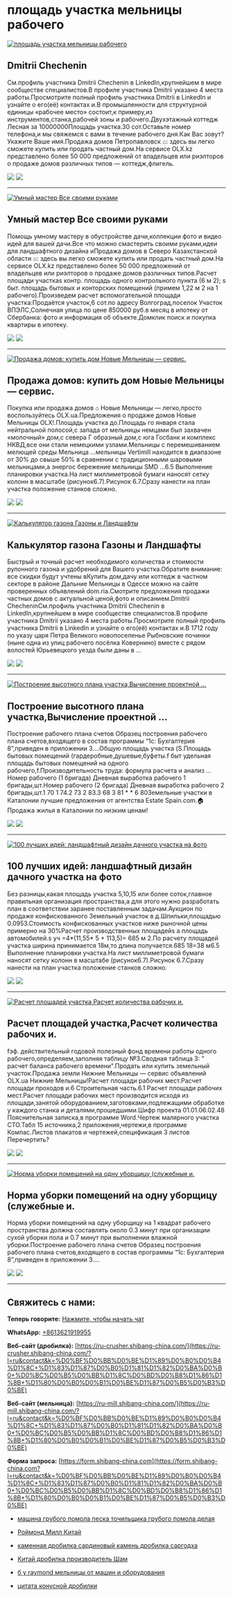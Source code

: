 # площадь участка мельницы рабочего

<a href="https://swt.shibang-china.com/?l=ru&img&k=%D0%BF%D0%BB%D0%BE%D1%89%D0%B0%D0%B4%D1%8C+%D1%83%D1%87%D0%B0%D1%81%D1%82%D0%BA%D0%B0+%D0%BC%D0%B5%D0%BB%D1%8C%D0%BD%D0%B8%D1%86%D1%8B+%D1%80%D0%B0%D0%B1%D0%BE%D1%87%D0%B5%D0%B3%D0%BE" target="_blank">![площадь участка мельницы рабочего](http://static.shibang-china.com/all-800x300/1468.jpg)</a>

## Dmitrii Chechenin
См.профиль участника Dmitrii Chechenin в LinkedIn,крупнейшем в мире сообществе специалистов.В профиле участника Dmitrii указано 4 места работы.Просмотрите полный профиль участника Dmitrii в LinkedIn и узнайте о его(её) контактах и.В промышленности для структурной единицы &#171;рабочее место&#187; состоит,к примеру,из инструментов,станка,рабочей зоны и рабочего.Двухэтажный коттедж Лесная за 10000000Площадь участка.30 сот.Оставьте номер телефона,и мы свяжемся с вами в течение рабочего дня.Как Вас зовут? Укажите Ваше имя.Продажа домов Петропавловск ⌂: здесь вы легко сможете купить или продать частный дом.На сервисе OLX.kz представлено более 50 000 предложений от владельцев или риэлторов о продаже домов различных типов — коттедж,флигель.


<a href="https://whatsapp.shibangsoft.com/WhatsApp.php" target="_blank" title="WhatsApp">![](http://static.shibang-china.com/icon/whatsapp.png)</a> <a href="https://swt.shibang-china.com/?l=ru&icon&k=%D0%BF%D0%BB%D0%BE%D1%89%D0%B0%D0%B4%D1%8C+%D1%83%D1%87%D0%B0%D1%81%D1%82%D0%BA%D0%B0+%D0%BC%D0%B5%D0%BB%D1%8C%D0%BD%D0%B8%D1%86%D1%8B+%D1%80%D0%B0%D0%B1%D0%BE%D1%87%D0%B5%D0%B3%D0%BE" target="_blank">![](http://static.shibang-china.com/icon/chat-ru.png)</a>

---

<a href="https://swt.shibang-china.com/?l=ru&img&k=%D0%BF%D0%BB%D0%BE%D1%89%D0%B0%D0%B4%D1%8C+%D1%83%D1%87%D0%B0%D1%81%D1%82%D0%BA%D0%B0+%D0%BC%D0%B5%D0%BB%D1%8C%D0%BD%D0%B8%D1%86%D1%8B+%D1%80%D0%B0%D0%B1%D0%BE%D1%87%D0%B5%D0%B3%D0%BE" target="_blank">![Умный мастер Все своими руками](http://static.shibang-china.com/all-800x300/591.jpg)</a>

## Умный мастер Все своими руками
Помощь умному мастеру в обустройстве дачи,коллекции фото и видео идей для вашей дачи.Все что можно смастерить своими руками,идеи для ландшафтного дизайна иПродажа домов в Северо Казахстанской области ⌂: здесь вы легко сможете купить или продать частный дом.На сервисе OLX.kz представлено более 50 000 предложений от владельцев или риэлторов о продаже домов различных типов.Расчет площади участкаs контр. площадь одного контрольного пункта (6 м 2); s быт. площадь бытовых и конторских помещений (примем 1,22 м 2 на 1 рабочего).Произведем расчет вспомогательной площади участка:Продаётся участок,6 сот.по адресу Волгоград,поселок Участок ВПЭЛС,Солнечная улица по цене 850000 руб.в месяц в ипотеку от Сбербанка: фото и информация об объекте.Домклик поиск и покупка квартиры в ипотеку.


<a href="https://whatsapp.shibangsoft.com/WhatsApp.php" target="_blank" title="WhatsApp">![](http://static.shibang-china.com/icon/whatsapp.png)</a> <a href="https://swt.shibang-china.com/?l=ru&icon&k=%D0%BF%D0%BB%D0%BE%D1%89%D0%B0%D0%B4%D1%8C+%D1%83%D1%87%D0%B0%D1%81%D1%82%D0%BA%D0%B0+%D0%BC%D0%B5%D0%BB%D1%8C%D0%BD%D0%B8%D1%86%D1%8B+%D1%80%D0%B0%D0%B1%D0%BE%D1%87%D0%B5%D0%B3%D0%BE" target="_blank">![](http://static.shibang-china.com/icon/chat-ru.png)</a>

---

<a href="https://swt.shibang-china.com/?l=ru&img&k=%D0%BF%D0%BB%D0%BE%D1%89%D0%B0%D0%B4%D1%8C+%D1%83%D1%87%D0%B0%D1%81%D1%82%D0%BA%D0%B0+%D0%BC%D0%B5%D0%BB%D1%8C%D0%BD%D0%B8%D1%86%D1%8B+%D1%80%D0%B0%D0%B1%D0%BE%D1%87%D0%B5%D0%B3%D0%BE" target="_blank">![Продажа домов: купить дом Новые Мельницы — сервис.](http://static.shibang-china.com/all-800x300/1116.jpg)</a>

## Продажа домов: купить дом Новые Мельницы — сервис.
Покупка или продажа домов ⌂ Новые Мельницы — легко,просто воспользуйтесь OLX.ua.Предложения о продаже домов Новые Мельницы OLX!.Площадь участка до.Площадь го января стала нейтральной полосой,с запада от мельницы немцами был захвачен &#171;молочный&#187; дом,с севера Г образный дом,с юга Госбанк и комплекс НКВД,все они стали немецкими узлами.Мельницы с перемешиванием мелющей среды Мельница …мельницы Vertimill находится в диапазоне от 30% до свыше 50% в сравнении с традиционными шаровыми мельницами,а энергос бережение мельницы SMD …6.5 Выполнение планировки участка.На лист миллиметровой бумаги наносят сетку колонн в масштабе (рисунок6.7).Рисунок 6.7.Сразу нанести на план участка положение станков сложно.


<a href="https://whatsapp.shibangsoft.com/WhatsApp.php" target="_blank" title="WhatsApp">![](http://static.shibang-china.com/icon/whatsapp.png)</a> <a href="https://swt.shibang-china.com/?l=ru&icon&k=%D0%BF%D0%BB%D0%BE%D1%89%D0%B0%D0%B4%D1%8C+%D1%83%D1%87%D0%B0%D1%81%D1%82%D0%BA%D0%B0+%D0%BC%D0%B5%D0%BB%D1%8C%D0%BD%D0%B8%D1%86%D1%8B+%D1%80%D0%B0%D0%B1%D0%BE%D1%87%D0%B5%D0%B3%D0%BE" target="_blank">![](http://static.shibang-china.com/icon/chat-ru.png)</a>

---

<a href="https://swt.shibang-china.com/?l=ru&img&k=%D0%BF%D0%BB%D0%BE%D1%89%D0%B0%D0%B4%D1%8C+%D1%83%D1%87%D0%B0%D1%81%D1%82%D0%BA%D0%B0+%D0%BC%D0%B5%D0%BB%D1%8C%D0%BD%D0%B8%D1%86%D1%8B+%D1%80%D0%B0%D0%B1%D0%BE%D1%87%D0%B5%D0%B3%D0%BE" target="_blank">![Калькулятор газона Газоны и Ландшафты](http://static.shibang-china.com/all-800x300/503.jpg)</a>

## Калькулятор газона Газоны и Ландшафты
Быстрый и точный расчет необходимого количества и стоимости рулонного газона и удобрений для Вашего участка.Обратите внимание: все скидки будут учтены вКупить дом,дачу или коттедж в частном секторе в районе Дальние Мельницы в Одессе можно на сайте проверенных объявлений dom.ria.Смотрите предложения продажи частных домов с актуальной ценой,фото и описанием.Dmitrii ChecheninСм.профиль участника Dmitrii Chechenin в LinkedIn,крупнейшем в мире сообществе специалистов.В профиле участника Dmitrii указано 4 места работы.Просмотрите полный профиль участника Dmitrii в LinkedIn и узнайте о его(её) контактах и.В 1712 году по указу царя Петра Великого новопоселенье Рыбновские починки (ныне одна из улиц рабочего посёлка Ковернино) вместе с рядом волостей Юрьевецкого уезда были даны в …


<a href="https://whatsapp.shibangsoft.com/WhatsApp.php" target="_blank" title="WhatsApp">![](http://static.shibang-china.com/icon/whatsapp.png)</a> <a href="https://swt.shibang-china.com/?l=ru&icon&k=%D0%BF%D0%BB%D0%BE%D1%89%D0%B0%D0%B4%D1%8C+%D1%83%D1%87%D0%B0%D1%81%D1%82%D0%BA%D0%B0+%D0%BC%D0%B5%D0%BB%D1%8C%D0%BD%D0%B8%D1%86%D1%8B+%D1%80%D0%B0%D0%B1%D0%BE%D1%87%D0%B5%D0%B3%D0%BE" target="_blank">![](http://static.shibang-china.com/icon/chat-ru.png)</a>

---

<a href="https://swt.shibang-china.com/?l=ru&img&k=%D0%BF%D0%BB%D0%BE%D1%89%D0%B0%D0%B4%D1%8C+%D1%83%D1%87%D0%B0%D1%81%D1%82%D0%BA%D0%B0+%D0%BC%D0%B5%D0%BB%D1%8C%D0%BD%D0%B8%D1%86%D1%8B+%D1%80%D0%B0%D0%B1%D0%BE%D1%87%D0%B5%D0%B3%D0%BE" target="_blank">![Построение высотного плана участка,Вычисление проектной …](http://static.shibang-china.com/all-800x300/1366.jpg)</a>

## Построение высотного плана участка,Вычисление проектной …
Построение рабочего плана счетов Образец построения рабочего плана счетов,входящего в состав программы “1c: Бухгалтерия 8”,приведен в приложении 3.…Общую площадь участка (S.Площадь бытовых помещений (гардеробные,душевые,буфеты.f быт удельная площадь бытовых помещений на одного рабочего,f.Производительность труда: формула расчета и анализ …Номер рабочего (1 бригада) Дневная выработка рабочего 1 бригады,шт.Номер рабочего (2 бригада) Дневная выработка рабочего 2 бригады,шт.1 70 1 74.2 73 2 83.3 68 3 81 * * 6 80Земельные участки в Каталонии лучшие предложения от агентства Estate Spain.com.🏠 Продажа жилья в Каталонии по низким ценам!


<a href="https://whatsapp.shibangsoft.com/WhatsApp.php" target="_blank" title="WhatsApp">![](http://static.shibang-china.com/icon/whatsapp.png)</a> <a href="https://swt.shibang-china.com/?l=ru&icon&k=%D0%BF%D0%BB%D0%BE%D1%89%D0%B0%D0%B4%D1%8C+%D1%83%D1%87%D0%B0%D1%81%D1%82%D0%BA%D0%B0+%D0%BC%D0%B5%D0%BB%D1%8C%D0%BD%D0%B8%D1%86%D1%8B+%D1%80%D0%B0%D0%B1%D0%BE%D1%87%D0%B5%D0%B3%D0%BE" target="_blank">![](http://static.shibang-china.com/icon/chat-ru.png)</a>

---

<a href="https://swt.shibang-china.com/?l=ru&img&k=%D0%BF%D0%BB%D0%BE%D1%89%D0%B0%D0%B4%D1%8C+%D1%83%D1%87%D0%B0%D1%81%D1%82%D0%BA%D0%B0+%D0%BC%D0%B5%D0%BB%D1%8C%D0%BD%D0%B8%D1%86%D1%8B+%D1%80%D0%B0%D0%B1%D0%BE%D1%87%D0%B5%D0%B3%D0%BE" target="_blank">![100 лучших идей: ландшафтный дизайн дачного участка на фото](http://static.shibang-china.com/all-800x300/570.jpg)</a>

## 100 лучших идей: ландшафтный дизайн дачного участка на фото
Без разницы,какая площадь участка 5,10,15 или более соток,главное правильная организация пространства,а для этого нужно разработать план в соответствии заранее поставленным задачам.Аукцион по продаже конфискованного Земельный участок в д.Шпильки,площадью 0.0953.Стоимость конфискованных участков ниже рыночной цены примерно на 30%Расчет производственных площадейs а площадь автомобилей.s уч =4*(11,55* 5 + 113,5)= 685 м 2.По расчету площадей участка ширина принимается 18м,то длина получается.685 18=38 м6.5 Выполнение планировки участка.На лист миллиметровой бумаги наносят сетку колонн в масштабе (рисунок6.7).Рисунок 6.7.Сразу нанести на план участка положение станков сложно.


<a href="https://whatsapp.shibangsoft.com/WhatsApp.php" target="_blank" title="WhatsApp">![](http://static.shibang-china.com/icon/whatsapp.png)</a> <a href="https://swt.shibang-china.com/?l=ru&icon&k=%D0%BF%D0%BB%D0%BE%D1%89%D0%B0%D0%B4%D1%8C+%D1%83%D1%87%D0%B0%D1%81%D1%82%D0%BA%D0%B0+%D0%BC%D0%B5%D0%BB%D1%8C%D0%BD%D0%B8%D1%86%D1%8B+%D1%80%D0%B0%D0%B1%D0%BE%D1%87%D0%B5%D0%B3%D0%BE" target="_blank">![](http://static.shibang-china.com/icon/chat-ru.png)</a>

---

<a href="https://swt.shibang-china.com/?l=ru&img&k=%D0%BF%D0%BB%D0%BE%D1%89%D0%B0%D0%B4%D1%8C+%D1%83%D1%87%D0%B0%D1%81%D1%82%D0%BA%D0%B0+%D0%BC%D0%B5%D0%BB%D1%8C%D0%BD%D0%B8%D1%86%D1%8B+%D1%80%D0%B0%D0%B1%D0%BE%D1%87%D0%B5%D0%B3%D0%BE" target="_blank">![Расчет площадей участка,Расчет количества рабочих и.](http://static.shibang-china.com/all-800x300/734.jpg)</a>

## Расчет площадей участка,Расчет количества рабочих и.
fэф. действительный годовой полезный фонд времени работы одного рабочего,определяем,заполняя таблицу №3.Сводная таблица 3: &quot; расчет баланса рабочего времени&quot;.Продать или купить земельный участок.Продажа земли Нижние Мельницы — сервис объявлений OLX.ua Нижние Мельницы!Расчет площади рабочих мест.Расчет площади проходов и.6 Строительная часть.6.1 Расчет площади рабочих мест.Расчет площади рабочих мест производится исходя из площади,занятой оборудованием,заготовками,подлежащими обработке у каждого станка и деталями,прошедшими.Шифр проекта 01.01.06.02.48 Пояснительная записка,в программе Word.Чертеж малярного участка СТО.Табл 15 источника,2 приложения,чертежи,в программе Компас.Листов плакатов и чертежей,спецификация 3 листов Перечертить?


<a href="https://whatsapp.shibangsoft.com/WhatsApp.php" target="_blank" title="WhatsApp">![](http://static.shibang-china.com/icon/whatsapp.png)</a> <a href="https://swt.shibang-china.com/?l=ru&icon&k=%D0%BF%D0%BB%D0%BE%D1%89%D0%B0%D0%B4%D1%8C+%D1%83%D1%87%D0%B0%D1%81%D1%82%D0%BA%D0%B0+%D0%BC%D0%B5%D0%BB%D1%8C%D0%BD%D0%B8%D1%86%D1%8B+%D1%80%D0%B0%D0%B1%D0%BE%D1%87%D0%B5%D0%B3%D0%BE" target="_blank">![](http://static.shibang-china.com/icon/chat-ru.png)</a>

---

<a href="https://swt.shibang-china.com/?l=ru&img&k=%D0%BF%D0%BB%D0%BE%D1%89%D0%B0%D0%B4%D1%8C+%D1%83%D1%87%D0%B0%D1%81%D1%82%D0%BA%D0%B0+%D0%BC%D0%B5%D0%BB%D1%8C%D0%BD%D0%B8%D1%86%D1%8B+%D1%80%D0%B0%D0%B1%D0%BE%D1%87%D0%B5%D0%B3%D0%BE" target="_blank">![Норма уборки помещений на одну уборщицу (служебные и.](http://static.shibang-china.com/all-800x300/434.jpg)</a>

## Норма уборки помещений на одну уборщицу (служебные и.
Норма уборки помещений на одну уборщицу на 1 квадрат рабочего пространства должна составлять около 0.3 минут при организации сухой уборки пола и 0.7 минут при выполнении влажной уборки.Построение рабочего плана счетов Образец построения рабочего плана счетов,входящего в состав программы “1c: Бухгалтерия 8”,приведен в приложении 3.…

<a href="https://whatsapp.shibangsoft.com/WhatsApp.php" target="_blank" title="WhatsApp">![](http://static.shibang-china.com/icon/whatsapp.png)</a> <a href="https://swt.shibang-china.com/?l=ru&icon&k=%D0%BF%D0%BB%D0%BE%D1%89%D0%B0%D0%B4%D1%8C+%D1%83%D1%87%D0%B0%D1%81%D1%82%D0%BA%D0%B0+%D0%BC%D0%B5%D0%BB%D1%8C%D0%BD%D0%B8%D1%86%D1%8B+%D1%80%D0%B0%D0%B1%D0%BE%D1%87%D0%B5%D0%B3%D0%BE" target="_blank">![](http://static.shibang-china.com/icon/chat-ru.png)</a>

---
## Свяжитесь с нами:

**Теперь говорите:** [Нажмите, чтобы начать чат](https://swt.shibang-china.com?l=ru&contact&k=%D0%BF%D0%BB%D0%BE%D1%89%D0%B0%D0%B4%D1%8C+%D1%83%D1%87%D0%B0%D1%81%D1%82%D0%BA%D0%B0+%D0%BC%D0%B5%D0%BB%D1%8C%D0%BD%D0%B8%D1%86%D1%8B+%D1%80%D0%B0%D0%B1%D0%BE%D1%87%D0%B5%D0%B3%D0%BE)

**WhatsApp:**  [+8613621919955](https://whatsapp.shibangsoft.com/WhatsApp.php)

**Веб-сайт (дробилка):** [https://ru-crusher.shibang-china.com/](https://ru-crusher.shibang-china.com/?l=ru&contact&k=%D0%BF%D0%BB%D0%BE%D1%89%D0%B0%D0%B4%D1%8C+%D1%83%D1%87%D0%B0%D1%81%D1%82%D0%BA%D0%B0+%D0%BC%D0%B5%D0%BB%D1%8C%D0%BD%D0%B8%D1%86%D1%8B+%D1%80%D0%B0%D0%B1%D0%BE%D1%87%D0%B5%D0%B3%D0%BE)

**Веб-сайт (мельница):** [https://ru-mill.shibang-china.com/](https://ru-mill.shibang-china.com/?l=ru&contact&k=%D0%BF%D0%BB%D0%BE%D1%89%D0%B0%D0%B4%D1%8C+%D1%83%D1%87%D0%B0%D1%81%D1%82%D0%BA%D0%B0+%D0%BC%D0%B5%D0%BB%D1%8C%D0%BD%D0%B8%D1%86%D1%8B+%D1%80%D0%B0%D0%B1%D0%BE%D1%87%D0%B5%D0%B3%D0%BE)

**Форма запроса:** [https://form.shibang-china.com](https://form.shibang-china.com?l=ru&contact&k=%D0%BF%D0%BB%D0%BE%D1%89%D0%B0%D0%B4%D1%8C+%D1%83%D1%87%D0%B0%D1%81%D1%82%D0%BA%D0%B0+%D0%BC%D0%B5%D0%BB%D1%8C%D0%BD%D0%B8%D1%86%D1%8B+%D1%80%D0%B0%D0%B1%D0%BE%D1%87%D0%B5%D0%B3%D0%BE)

* [машина грубого помола песка точильщика грубого помола делая](../121/%D0%BC%D0%B0%D1%88%D0%B8%D0%BD%D0%B0%20%D0%B3%D1%80%D1%83%D0%B1%D0%BE%D0%B3%D0%BE%20%D0%BF%D0%BE%D0%BC%D0%BE%D0%BB%D0%B0%20%D0%BF%D0%B5%D1%81%D0%BA%D0%B0%20%D1%82%D0%BE%D1%87%D0%B8%D0%BB%D1%8C%D1%89%D0%B8%D0%BA%D0%B0%20%D0%B3%D1%80%D1%83%D0%B1%D0%BE%D0%B3%D0%BE%20%D0%BF%D0%BE%D0%BC%D0%BE%D0%BB%D0%B0%20%D0%B4%D0%B5%D0%BB%D0%B0%D1%8F.md)

* [Роймонд Милл Китай](../121/%D0%A0%D0%BE%D0%B9%D0%BC%D0%BE%D0%BD%D0%B4%20%D0%9C%D0%B8%D0%BB%D0%BB%20%D0%9A%D0%B8%D1%82%D0%B0%D0%B9.md)

* [каменная дробилка сардиновый камень дробилка саргодха](../121/%D0%BA%D0%B0%D0%BC%D0%B5%D0%BD%D0%BD%D0%B0%D1%8F%20%D0%B4%D1%80%D0%BE%D0%B1%D0%B8%D0%BB%D0%BA%D0%B0%20%D1%81%D0%B0%D1%80%D0%B4%D0%B8%D0%BD%D0%BE%D0%B2%D1%8B%D0%B9%20%D0%BA%D0%B0%D0%BC%D0%B5%D0%BD%D1%8C%20%D0%B4%D1%80%D0%BE%D0%B1%D0%B8%D0%BB%D0%BA%D0%B0%20%D1%81%D0%B0%D1%80%D0%B3%D0%BE%D0%B4%D1%85%D0%B0.md)

* [Китай дробилка производитель Шам](../124/%D0%9A%D0%B8%D1%82%D0%B0%D0%B9%20%D0%B4%D1%80%D0%BE%D0%B1%D0%B8%D0%BB%D0%BA%D0%B0%20%D0%BF%D1%80%D0%BE%D0%B8%D0%B7%D0%B2%D0%BE%D0%B4%D0%B8%D1%82%D0%B5%D0%BB%D1%8C%20%D0%A8%D0%B0%D0%BC.md)

* [б  у raymond мельницы от машин и оборудования](../122/%D0%B1%20%20%D1%83%20raymond%20%D0%BC%D0%B5%D0%BB%D1%8C%D0%BD%D0%B8%D1%86%D1%8B%20%D0%BE%D1%82%20%D0%BC%D0%B0%D1%88%D0%B8%D0%BD%20%D0%B8%20%D0%BE%D0%B1%D0%BE%D1%80%D1%83%D0%B4%D0%BE%D0%B2%D0%B0%D0%BD%D0%B8%D1%8F.md)

* [цитата конусной дробилки](../123/%D1%86%D0%B8%D1%82%D0%B0%D1%82%D0%B0%20%D0%BA%D0%BE%D0%BD%D1%83%D1%81%D0%BD%D0%BE%D0%B9%20%D0%B4%D1%80%D0%BE%D0%B1%D0%B8%D0%BB%D0%BA%D0%B8.md)